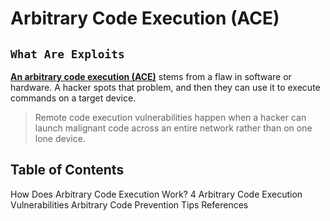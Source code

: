 
# Arbitrary Code Execution (ACE)

## `What Are Exploits`

[**An arbitrary code execution (ACE)**](https://www.okta.com/identity-101/arbitrary-code-execution/) stems from a flaw in software or hardware. A hacker spots that problem, and then they can use it to execute commands on a target device.

> Remote code execution vulnerabilities happen when a hacker can launch malignant code across an entire network rather than on one lone device.

## Table of Contents


How Does Arbitrary Code Execution Work?
4 Arbitrary Code Execution Vulnerabilities
Arbitrary Code Prevention Tips
References
